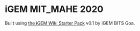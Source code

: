 # iGEM MIT_MAHE 2020 

Built using [the iGEM Wiki Starter Pack](https://igem-wiki-starter.readthedocs.io) v0.1 by iGEM BITS Goa.